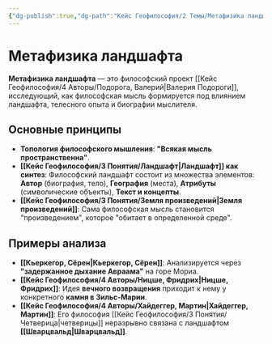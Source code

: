 ```yaml
---
{"dg-publish":true,"dg-path":"Кейс Геофилософия/2 Темы/Метафизика ландшафта","permalink":"/kejs-geofilosofiya/2-temy/metafizika-landshafta/","dgShowLocalGraph":true}
---
```


# Метафизика ландшафта

**Метафизика ландшафта** — это философский проект [[Кейс Геофилософия/4 Авторы/Подорога, Валерий\|Валерия Подороги]], исследующий, как философская мысль формируется под влиянием ландшафта, телесного опыта и биографии мыслителя.

## Основные принципы

- **Топология философского мышления**: **"Всякая мысль пространственна"**.
- **[[Кейс Геофилософия/3 Понятия/Ландшафт\|Ландшафт]] как синтез**: Философский ландшафт состоит из множества элементов: **Автор** (биография, тело), **География** (места), **Атрибуты** (символические объекты), **Текст и концепты**.
- **[[Кейс Геофилософия/3 Понятия/Земля произведений\|Земля произведений]]**: Сама философская мысль становится "произведением", которое "обитает в определенной среде".

## Примеры анализа
- **[[Кьеркегор, Сёрен\|Кьеркегор, Сёрен]]**: Анализируется через **"задержанное дыхание Авраама"** на горе Мориа.
- **[[Кейс Геофилософия/4 Авторы/Ницше, Фридрих\|Ницше, Фридрих]]**: Идея **вечного возвращения** приходит к нему у конкретного **камня в Зильс-Марии**.
- **[[Кейс Геофилософия/4 Авторы/Хайдеггер, Мартин\|Хайдеггер, Мартин]]**: Его философия [[Кейс Геофилософия/3 Понятия/Четверица\|четверицы]] неразрывно связана с ландшафтом **[[Шварцвальд\|Шварцвальд]]**.
